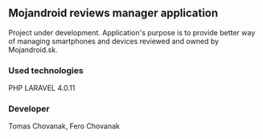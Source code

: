 ## Mojandroid reviews manager application

Project under development. Application's purpose is to provide better way of managing smartphones and devices reviewed and owned by Mojandroid.sk.

### Used technologies 
PHP
LARAVEL 4.0.11

### Developer
Tomas Chovanak, Fero Chovanak
